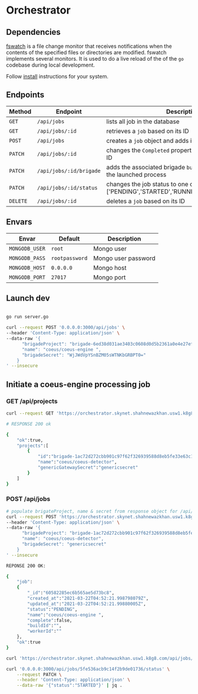 # Orchestrator 

## Dependencies

[fswatch](https://github.com/emcrisostomo/fswatch) is a file change monitor that receives notifications when the contents of the specified files or directories are modified. fswatch implements several monitors. It is used to do a live reload of the of the `go` codebase during local development.

Follow [install](https://github.com/emcrisostomo/fswatch#installation) instructions for your system. 


## Endpoints

|Method| Endpoint | Description|
|---|---|---|
|`GET`    | `/api/jobs` | lists all job in the database |
|`GET`    | `/api/jobs/:id`| retrieves a `job` based on its ID |
|`POST`   | `/api/jobs` | creates a `job` object and adds it to the database |
|`PATCH`  | `/api/jobs/:id` | changes the `Completed` property of a `job` based on its ID |
|`PATCH`  | `/api/jobs/:id/brigade` | adds the associated brigade `buildId` & `workerId` from the launched process  |
|`PATCH`  | `/api/jobs/:id/status` | changes the job status to one of ['PENDING','STARTED','RUNNING','DONE','ERRORED'] |
|`DELETE` | `/api/jobs/:id` | deletes a `job` based on its ID |


## Envars

|Envar|Default|Description|
|---|---|---|
| `MONGODB_USER` | `root` | Mongo user|
| `MONGODB_PASS` | `rootpassword` | Mongo user password|
| `MONGODB_HOST` | `0.0.0.0` |Mongo host|
| `MONGODB_PORT` | `27017` | Mongo port|

## Launch dev

```sh

go run server.go
```

```sh
curl --request POST '0.0.0.0:3000/api/jobs' \
--header 'Content-Type: application/json' \
--data-raw '{
      "brigadeProject": "brigade-6ed38d031ae3403c0608d0d5b2361a0e4e27ef2dedf2810291c433",
      "name": "coeus/coeus-engine ",
      "brigadeSecret": "WjJWdVpYSnBZM05sWTNKbGRBPT0="
    }
' --insecure
```

## Initiate a coeus-engine processing job

### GET /api/projects
```sh
curl --request GET 'https://orchestrator.skynet.shahnewazkhan.usw1.k8g8.com/api/projects' --insecure

# RESPONSE 200 ok

{
    "ok":true,
    "projects":[
        {
            "id":"brigade-1ac72d272cbb901c97f62f326939588d8eb5fe33e63c1fc467a8d1",
            "name":"coeus/coeus-detector",
            "genericGatewaySecret":"genericsecret"
        }
    ]
}
```
### POST /api/jobs 
```sh
# populate brigateProject, name & secret from response object for /api/projects
curl --request POST 'https://orchestrator.skynet.shahnewazkhan.usw1.k8g8.com/api/jobs' \
--header 'Content-Type: application/json' \
--data-raw '{
      "brigadeProject": "brigade-1ac72d272cbb901c97f62f326939588d8eb5fe33e63c1fc467a8d1",
      "name": "coeus/coeus-detector",
      "brigadeSecret": "genericsecret"
    }
' --insecure

REPONSE 200 OK: 

{
    "job":
    {
        "_id":"60582285ec6b565ae5d73bc8",
        "created_at":"2021-03-22T04:52:21.998798079Z",
        "updated_at":"2021-03-22T04:52:21.99880005Z",
        "status":"PENDING",
        "name":"coeus/coeus-engine ",
        "complete":false,
        "buildId":"",
        "workerId":""
    },
    "ok":true
}
```


```sh
curl 'https://orchestrator.skynet.shahnewazkhan.usw1.k8g8.com/api/jobs/60582285ec6b565ae5d73bc8' --insecure
```

```sh
curl '0.0.0.0:3000/api/jobs/5fe536acb9c14f2b9de01736/status' \
    --request PATCH \
    --header 'Content-Type: application/json' \
    --data-raw '{"status":"STARTED"}' | jq .
```
